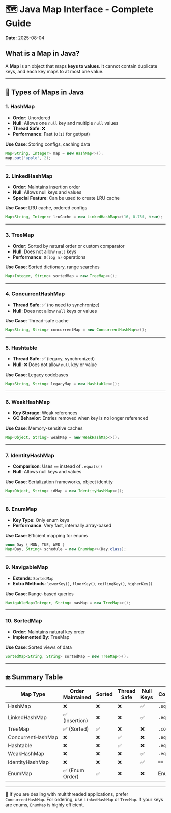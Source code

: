 # 🗺️ Java Map Interface - Complete Guide

**Date:** 2025-08-04

## What is a Map in Java?
A **Map** is an object that maps **keys to values**. It cannot contain duplicate keys, and each key maps to at most one value.

---

## 🔢 Types of Maps in Java

### 1. HashMap
- **Order**: Unordered
- **Null**: Allows one `null` key and multiple `null` values
- **Thread Safe**: ❌
- **Performance**: Fast (`O(1)` for get/put)

**Use Case**: Storing configs, caching data

```java
Map<String, Integer> map = new HashMap<>();
map.put("apple", 2);
```

---

### 2. LinkedHashMap
- **Order**: Maintains insertion order
- **Null**: Allows null keys and values
- **Special Feature**: Can be used to create LRU cache

**Use Case**: LRU cache, ordered configs

```java
Map<String, Integer> lruCache = new LinkedHashMap<>(16, 0.75f, true);
```

---

### 3. TreeMap
- **Order**: Sorted by natural order or custom comparator
- **Null**: Does not allow `null` keys
- **Performance**: `O(log n)` operations

**Use Case**: Sorted dictionary, range searches

```java
Map<Integer, String> sortedMap = new TreeMap<>();
```

---

### 4. ConcurrentHashMap
- **Thread Safe**: ✅ (no need to synchronize)
- **Null**: Does not allow `null` keys or values

**Use Case**: Thread-safe cache

```java
Map<String, String> concurrentMap = new ConcurrentHashMap<>();
```

---

### 5. Hashtable
- **Thread Safe**: ✅ (legacy, synchronized)
- **Null**: ❌ Does not allow `null` key or value

**Use Case**: Legacy codebases

```java
Map<String, String> legacyMap = new Hashtable<>();
```

---

### 6. WeakHashMap
- **Key Storage**: Weak references
- **GC Behavior**: Entries removed when key is no longer referenced

**Use Case**: Memory-sensitive caches

```java
Map<Object, String> weakMap = new WeakHashMap<>();
```

---

### 7. IdentityHashMap
- **Comparison**: Uses `==` instead of `.equals()`
- **Null**: Allows null keys and values

**Use Case**: Serialization frameworks, object identity

```java
Map<Object, String> idMap = new IdentityHashMap<>();
```

---

### 8. EnumMap
- **Key Type**: Only enum keys
- **Performance**: Very fast, internally array-based

**Use Case**: Efficient mapping for enums

```java
enum Day { MON, TUE, WED }
Map<Day, String> schedule = new EnumMap<>(Day.class);
```

---

### 9. NavigableMap
- **Extends**: `SortedMap`
- **Extra Methods**: `lowerKey()`, `floorKey()`, `ceilingKey()`, `higherKey()`

**Use Case**: Range-based queries

```java
NavigableMap<Integer, String> navMap = new TreeMap<>();
```

---

### 10. SortedMap
- **Order**: Maintains natural key order
- **Implemented By**: TreeMap

**Use Case**: Sorted views of data

```java
SortedMap<String, String> sortedMap = new TreeMap<>();
```

---

## 🔚 Summary Table

| Map Type            | Order Maintained     | Sorted | Thread Safe | Null Keys | Comparison     |
|---------------------|----------------------|--------|--------------|-----------|----------------|
| HashMap             | ❌                   | ❌     | ❌           | ✅        | `.equals()`    |
| LinkedHashMap       | ✅ (Insertion)        | ❌     | ❌           | ✅        | `.equals()`    |
| TreeMap             | ✅ (Sorted)           | ✅     | ❌           | ❌        | `.compareTo()` |
| ConcurrentHashMap   | ❌                   | ❌     | ✅           | ❌        | `.equals()`    |
| Hashtable           | ❌                   | ❌     | ✅           | ❌        | `.equals()`    |
| WeakHashMap         | ❌                   | ❌     | ❌           | ✅        | `.equals()`    |
| IdentityHashMap     | ❌                   | ❌     | ❌           | ✅        | `==`           |
| EnumMap             | ✅ (Enum Order)       | ✅     | ❌           | ❌        | Enum ordinal   |

---

📝 If you are dealing with multithreaded applications, prefer `ConcurrentHashMap`. For ordering, use `LinkedHashMap` or `TreeMap`. If your keys are enums, `EnumMap` is highly efficient.
